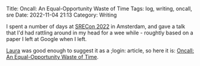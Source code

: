 Title: Oncall: An Equal-Opportunity Waste of Time
Tags: log, writing, oncall, sre
Date: 2022-11-04 21:13 
Category: Writing
 
I spent a number of days at [SRECon 2022](https://www.usenix.org/conference/srecon22emea) in Amsterdam, and gave a talk that I'd had rattling around in my head for a wee while - roughtly based on a paper I left at Google when I left.

[Laura](https://www.twitter.com/lauralifts) was good enough to suggest it as a ;login: article, so here it is: [Oncall: An Equal-Opportunity Waste of Time](https://www.usenix.org/publications/loginonline/oncall-equal-opportunity-waste-time).
